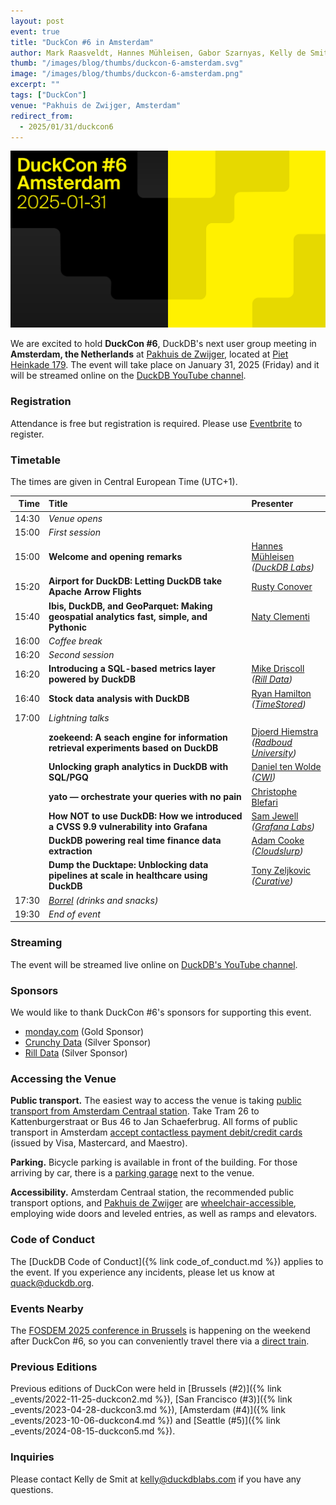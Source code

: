 ```yaml
---
layout: post
event: true
title: "DuckCon #6 in Amsterdam"
author: Mark Raasveldt, Hannes Mühleisen, Gabor Szarnyas, Kelly de Smit
thumb: "/images/blog/thumbs/duckcon-6-amsterdam.svg"
image: "/images/blog/thumbs/duckcon-6-amsterdam.png"
excerpt: ""
tags: ["DuckCon"]
venue: "Pakhuis de Zwijger, Amsterdam"
redirect_from:
  - 2025/01/31/duckcon6
---
```



<img src="/images/events/duckcon6-amsterdam.svg"
     alt="DuckCon #6 Splashscreen"
     width="680"
     />

We are excited to hold **DuckCon #6**, DuckDB's next user group meeting in **Amsterdam, the Netherlands** at [Pakhuis de Zwijger](https://dezwijger.nl/), located at [Piet Heinkade 179](https://maps.app.goo.gl/i99SA38D6ApecaTH9).
The event will take place on January 31, 2025 (Friday) and it will be streamed online on the [DuckDB YouTube channel](https://www.youtube.com/@duckdb).

### Registration

Attendance is free but registration is required. Please use [Eventbrite](https://www.eventbrite.com/e/duckcon-6-amsterdam-tickets-1041962727567) to register.

### Timetable

The times are given in Central European Time (UTC+1).

| Time    | Title   | Presenter |
|--------:|:--------|:----------|
|  14:30 | _Venue opens_   | |
|  15:00 | _First session_ | |
|  15:00 | **Welcome and opening remarks** | [Hannes Mühleisen](https://hannes.muehleisen.org/) <br/> _([DuckDB Labs](https://duckdblabs.com/))_ |
|  15:20 | **Airport for DuckDB: Letting DuckDB take Apache Arrow Flights** | [Rusty Conover](https://www.linkedin.com/in/rusty-conover-ba5a6/) |
|  15:40 | **Ibis, DuckDB, and GeoParquet: Making geospatial analytics fast, simple, and Pythonic** | [Naty Clementi](https://www.linkedin.com/in/ncclementi/) |
|  16:00 | _Coffee break_ | |
|  16:20 | _Second session_ | |
|  16:20 | **Introducing a SQL-based metrics layer powered by DuckDB** | [Mike Driscoll](https://www.linkedin.com/in/medriscoll/) <br/> _([Rill Data](https://www.rilldata.com/))_ |
|  16:40 | **Stock data analysis with DuckDB** | [Ryan Hamilton](https://www.linkedin.com/in/justryanhamilton/) <br/> _([TimeStored](https://www.timestored.com/))_ |
|  17:00 | _Lightning talks_ | |
|  | **zoekeend: A seach engine for information retrieval experiments based on DuckDB** | [Djoerd Hiemstra](https://idf.social/@djoerd) <br/> _([Radboud University](https://www.ru.nl/))_ |
|  | **Unlocking graph analytics in DuckDB with SQL/PGQ** | [Daniel ten Wolde](https://www.linkedin.com/in/dani%C3%ABl-ten-wolde/) <br/> _([CWI](https://www.cwi.nl/))_ |
|  | **yato — orchestrate your queries with no pain** | [Christophe Blefari](https://www.linkedin.com/in/christopheblefari/) |
|  | **How NOT to use DuckDB: How we introduced a CVSS 9.9 vulnerability into Grafana** | [Sam Jewell](https://www.linkedin.com/in/sam-jewell/) <br/> _([Grafana Labs](https://grafana.com/))_ |
|  | **DuckDB powering real time finance data extraction** | [Adam Cooke](https://www.linkedin.com/in/adamcooke1/) <br/> _([Cloudslurp](https://www.cloudslurp.com/))_ |
|  | **Dump the Ducktape: Unblocking data pipelines at scale in healthcare using DuckDB** | [Tony Zeljkovic](https://www.linkedin.com/in/tony-zeljkovic/) <br/> _([Curative](https://curative.com/))_ |
|  17:30 | _[Borrel](https://nl.wikipedia.org/wiki/Borrel) (drinks and snacks)_ | |
|  19:30 | _End of event_ | |

### Streaming

The event will be streamed live online on [DuckDB's YouTube channel](https://www.youtube.com/@duckdb).

### Sponsors

We would like to thank DuckCon #6's sponsors for supporting this event.

* [monday.com](https://monday.com/) (Gold Sponsor)
* [Crunchy Data](https://www.crunchydata.com/) (Silver Sponsor)
* [Rill Data](https://www.rilldata.com/) (Silver Sponsor)

### Accessing the Venue

**Public transport.**
The easiest way to access the venue is taking [public transport from Amsterdam Centraal station](https://www.ns.nl/en/journeyplanner/#/?vertrek=Amsterdam%20Centraal&vertrektype=treinstation&aankomst=ChIJL4osDqgJxkcRjR_3yE9Ani0&aankomsttype=poi&aankomstlabel=Pakhuis%20de%20Zwijger&type=vertrek&tijd=2024-10-22T12:58&firstMileModality=PUBLIC_TRANSPORT&lastMileModality=WALK).
Take Tram 26 to Kattenburgerstraat or Bus 46 to Jan Schaeferbrug.
All forms of public transport in Amsterdam [accept contactless payment debit/credit cards](https://www.ovpay.nl/en) (issued by Visa, Mastercard, and Maestro).

**Parking.**
Bicycle parking is available in front of the building.
For those arriving by car, there is a [parking garage](https://www.apcoa.nl/parkeerplaats/amsterdam/parkeergarage-de-loodsen/) next to the venue.

**Accessibility.** Amsterdam Centraal station, the recommended public transport options, and [Pakhuis de Zwijger](https://www.iamsterdam.com/en/travel-stay/accessibility/public-transportation) are [wheelchair-accessible](https://www.ableamsterdam.com/public-transportation), employing wide doors and leveled entries, as well as ramps and elevators.

### Code of Conduct

The [DuckDB Code of Conduct]({% link code_of_conduct.md %}) applies to the event.
If you experience any incidents, please let us know at <quack@duckdb.org>.

### Events Nearby

The [FOSDEM 2025 conference in Brussels](https://fosdem.org/2025/) is happening on the weekend after DuckCon #6, so you can conveniently travel there via a [direct train](https://www.nsinternational.com/).

### Previous Editions

Previous editions of DuckCon were held in
[Brussels (#2)]({% link _events/2022-11-25-duckcon2.md %}),
[San Francisco (#3)]({% link _events/2023-04-28-duckcon3.md %}),
[Amsterdam (#4)]({% link _events/2023-10-06-duckcon4.md %}) and
[Seattle (#5)]({% link _events/2024-08-15-duckcon5.md %}).

### Inquiries

Please contact Kelly de Smit at [kelly@duckdblabs.com](mailto:kelly@duckdblabs.com) if you have any questions.
